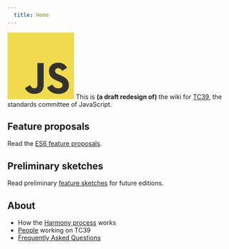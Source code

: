 ```yaml
---
  title: Home
---
```


<img class="logo" src="public/images/js.jpg" width="150" height="150"/> This is **(a draft redesign of)** the wiki for [TC39](http://www.ecma-international.org/memento/TC39.htm), the standards committee of JavaScript.

## Feature proposals

Read the [ES6 feature proposals](/es6).

## Preliminary sketches

Read preliminary [feature sketches](/sketches) for future editions.

## About

  * How the [Harmony process](/about/harmony) works
  * [People](/about/people) working on TC39
  * [Frequently Asked Questions](/about/faq)